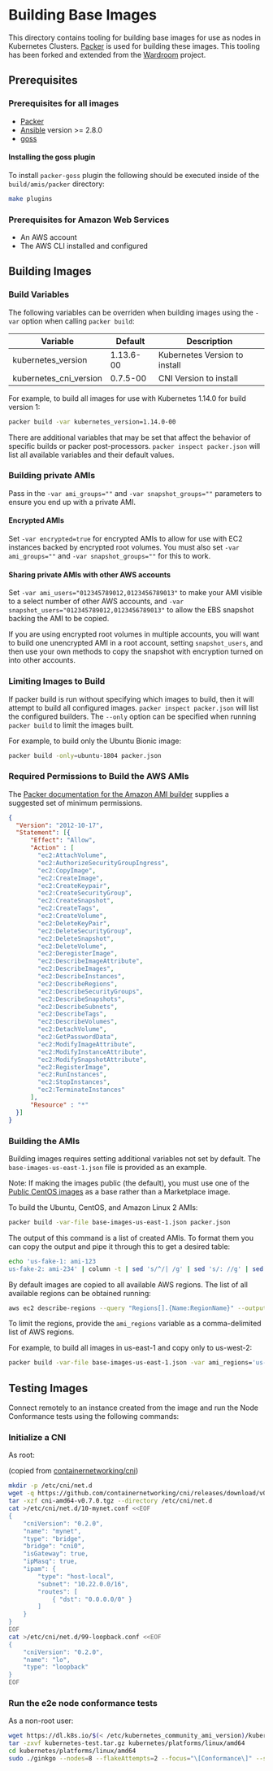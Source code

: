 # Building Base Images

This directory contains tooling for building base images for use as nodes in Kubernetes Clusters. [Packer](https://www.packer.io) is used for building these images. This tooling has been forked and extended from the [Wardroom](https://github.com/heptiolabs/wardroom) project.

## Prerequisites

### Prerequisites for all images

- [Packer](https://www.packer.io/intro/getting-started/install.html)
- [Ansible](http://docs.ansible.com/ansible/latest/intro_installation.html) version >= 2.8.0
- [goss](https://github.com/YaleUniversity/packer-provisioner-goss)

#### Installing the goss plugin

To install `packer-goss` plugin the following should be executed inside of the
`build/amis/packer` directory:

```bash
make plugins
```

### Prerequisites for Amazon Web Services

- An AWS account
- The AWS CLI installed and configured

## Building Images

### Build Variables

The following variables can be overriden when building images using the `-var` option when calling `packer build`:

| Variable               | Default   | Description                   |
| ---------------------- | --------- | ----------------------------- |
| kubernetes_version     | 1.13.6-00 | Kubernetes Version to install |
| kubernetes_cni_version | 0.7.5-00  | CNI Version to install        |

For example, to build all images for use with Kubernetes 1.14.0 for build version 1:

```sh
packer build -var kubernetes_version=1.14.0-00
```

There are additional variables that may be set that affect the behavior of specific builds or packer post-processors. `packer inspect packer.json` will list all available variables and their default values.

### Building private AMIs

Pass in the `-var ami_groups=""` and `-var snapshot_groups=""` parameters to
ensure you end up with a private AMI.

#### Encrypted AMIs

Set `-var encrypted=true` for encrypted AMIs to allow for use with EC2 instances
backed by encrypted root volumes. You must also set `-var ami_groups=""` and
`-var snapshot_groups=""` for this to work.

#### Sharing private AMIs with other AWS accounts

Set `-var ami_users="012345789012,0123456789013"` to make your AMI visible to a
select number of other AWS accounts, and `-var
snapshot_users="012345789012,0123456789013"` to allow the EBS snapshot backing
the AMI to be copied.

If you are using encrypted root volumes in multiple accounts, you will want to
build one unencrypted AMI in a root account, setting `snapshot_users`, and then
use your own methods to copy the snapshot with encryption turned on into other
accounts.

### Limiting Images to Build

If packer build is run without specifying which images to build, then it will attempt to build all configured images. `packer inspect packer.json` will list the configured builders. The `--only` option can be specified when running `packer build` to limit the images built.

For example, to build only the Ubuntu Bionic image:

```sh
packer build -only=ubuntu-1804 packer.json
```

### Required Permissions to Build the AWS AMIs

The [Packer documentation for the Amazon AMI builder](https://www.packer.io/docs/builders/amazon.html) supplies a suggested set of minimum permissions.

```json
{
  "Version": "2012-10-17",
  "Statement": [{
      "Effect": "Allow",
      "Action" : [
        "ec2:AttachVolume",
        "ec2:AuthorizeSecurityGroupIngress",
        "ec2:CopyImage",
        "ec2:CreateImage",
        "ec2:CreateKeypair",
        "ec2:CreateSecurityGroup",
        "ec2:CreateSnapshot",
        "ec2:CreateTags",
        "ec2:CreateVolume",
        "ec2:DeleteKeyPair",
        "ec2:DeleteSecurityGroup",
        "ec2:DeleteSnapshot",
        "ec2:DeleteVolume",
        "ec2:DeregisterImage",
        "ec2:DescribeImageAttribute",
        "ec2:DescribeImages",
        "ec2:DescribeInstances",
        "ec2:DescribeRegions",
        "ec2:DescribeSecurityGroups",
        "ec2:DescribeSnapshots",
        "ec2:DescribeSubnets",
        "ec2:DescribeTags",
        "ec2:DescribeVolumes",
        "ec2:DetachVolume",
        "ec2:GetPasswordData",
        "ec2:ModifyImageAttribute",
        "ec2:ModifyInstanceAttribute",
        "ec2:ModifySnapshotAttribute",
        "ec2:RegisterImage",
        "ec2:RunInstances",
        "ec2:StopInstances",
        "ec2:TerminateInstances"
      ],
      "Resource" : "*"
  }]
}
```

### Building the AMIs

Building images requires setting additional variables not set by default. The `base-images-us-east-1.json` file is provided as an example.

Note: If making the images public (the default), you must use one of the [Public CentOS images](https://wiki.centos.org/Cloud/AWS) as a base rather than a Marketplace image.

To build the Ubuntu, CentOS, and Amazon Linux 2 AMIs:

```sh
packer build -var-file base-images-us-east-1.json packer.json
```

The output of this command is a list of created AMIs. To format them you can
copy the output and pipe it through this to get a desired table:

```sh
echo 'us-fake-1: ami-123
us-fake-2: ami-234' | column -t | sed 's/^/| /g' | sed 's/: //g' | sed 's/ami/| ami/g' | sed 's/$/ |/g'
```


By default images are copied to all available AWS regions. The list of all
available regions can be obtained running:

```sh
aws ec2 describe-regions --query "Regions[].{Name:RegionName}" --output text | paste -sd "," -
```

To limit the regions, provide the `ami_regions` variable as a comma-delimited list of AWS regions.

For example, to build all images in us-east-1 and copy only to us-west-2:

```sh
packer build -var-file base-images-us-east-1.json -var ami_regions='us-west-2'
```

## Testing Images

Connect remotely to an instance created from the image and run the Node Conformance tests using the following commands:

### Initialize a CNI

As root:

(copied from [containernetworking/cni](https://github.com/containernetworking/cni#how-do-i-use-cni))

```sh
mkdir -p /etc/cni/net.d
wget -q https://github.com/containernetworking/cni/releases/download/v0.7.0/cni-amd64-v0.7.0.tgz
tar -xzf cni-amd64-v0.7.0.tgz --directory /etc/cni/net.d
cat >/etc/cni/net.d/10-mynet.conf <<EOF
{
    "cniVersion": "0.2.0",
    "name": "mynet",
    "type": "bridge",
    "bridge": "cni0",
    "isGateway": true,
    "ipMasq": true,
    "ipam": {
        "type": "host-local",
        "subnet": "10.22.0.0/16",
        "routes": [
            { "dst": "0.0.0.0/0" }
        ]
    }
}
EOF
cat >/etc/cni/net.d/99-loopback.conf <<EOF
{
    "cniVersion": "0.2.0",
    "name": "lo",
    "type": "loopback"
}
EOF
```

### Run the e2e node conformance tests

As a non-root user:

```sh
wget https://dl.k8s.io/$(< /etc/kubernetes_community_ami_version)/kubernetes-test.tar.gz
tar -zxvf kubernetes-test.tar.gz kubernetes/platforms/linux/amd64
cd kubernetes/platforms/linux/amd64
sudo ./ginkgo --nodes=8 --flakeAttempts=2 --focus="\[Conformance\]" --skip="\[Flaky\]|\[Serial\]|\[sig-network\]|Container Lifecycle Hook" ./e2e_node.test -- --k8s-bin-dir=/usr/bin --container-runtime=remote --container-runtime-endpoint unix:///var/run/containerd/containerd.sock --container-runtime-process-name /usr/local/bin/containerd --container-runtime-pid-file= --kubelet-flags="--cgroups-per-qos=true --cgroup-root=/ --runtime-cgroups=/system.slice/containerd.service" --extra-log="{\"name\": \"containerd.log\", \"journalctl\": [\"-u\", \"containerd\"]}"
```
